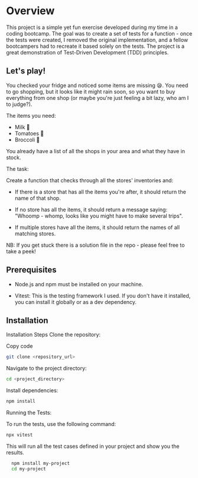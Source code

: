
# Overview

This project is a simple yet fun exercise developed during my time in a coding bootcamp. The goal was to create a set of tests for a function - once the tests were created, I removed the original implementation, and a fellow bootcampers had to recreate it based solely on the tests. The project is a great demonstration of Test-Driven Development (TDD) principles.

## Let's play!

You checked your fridge and noticed some items are missing 😪. You need to go shopping, but it looks like it might rain soon, so you want to buy everything from one shop (or maybe you're just feeling a bit lazy, who am I to judge?).

The items you need:
- Milk 🥛
- Tomatoes 🍅
- Broccoli 🥦

You already have a list of all the shops in your area and what they have in stock.

The task:

Create a function that checks through all the stores' inventories and:

- If there is a store that has all the items you're after, it should return the name of that shop.

- If no store has all the items, it should return a message saying: "Whoomp - whomp, looks like you might have to make several trips".

- If multiple stores have all the items, it should return the names of all matching stores.

NB: If you get stuck there is a solution file in the repo - please feel free to take a peek!

## Prerequisites

- Node.js and npm must be installed on your machine.

- Vitest: This is the testing framework I used. If you don't have it installed, you can install it globally or as a dev dependency.


## Installation

Installation Steps
Clone the repository:

Copy code
```bash
git clone <repository_url>
```
Navigate to the project directory:
```bash
cd <project_directory>
```

Install dependencies:
```bash
npm install
```
Running the Tests:

To run the tests, use the following command:
```bash
npx vitest
```
This will run all the test cases defined in your project and show you the results.
```bash
  npm install my-project
  cd my-project
```
    
